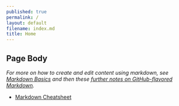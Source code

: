 ```yaml
---
published: true
permalink: /
layout: default
filename: index.md
title: Home
---
```



## Page Body

*For more on how to create and edit content using markdown, see [Markdown Basics](https://help.github.com/articles/markdown-basics) and then these [further notes on GitHub-flavored Markdown](https://help.github.com/articles/github-flavored-markdown).*   

* [Markdown Cheatsheet](http://gsa-ocsit.github.io/Template-Microsite/markdown_cheatsheet/)
